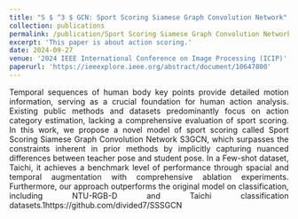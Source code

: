 ```yaml
---
title: "S $ ^3 $ GCN: Sport Scoring Siamese Graph Convolution Network"
collection: publications
permalink: /publication/Sport Scoring Siamese Graph Convolution Network
excerpt: 'This paper is about action scoring.'
date: 2024-09-27
venue: '2024 IEEE International Conference on Image Processing (ICIP)'
paperurl: 'https://ieeexplore.ieee.org/abstract/document/10647800'
---
```




<div style="text-align: justify;">Temporal sequences of human body key points provide detailed motion information, serving as a crucial foundation for human action analysis. Existing public methods and datasets predominantly focus on action category estimation, lacking a comprehensive evaluation of sport scoring. In this work, we propose a novel model of sport scoring called Sport Scoring Siamese Graph Convolution Network S3GCN, which surpasses the constraints inherent in prior methods by implicitly capturing nuanced differences between teacher pose and student pose. In a Few-shot dataset, Taichi, it achieves a benchmark level of performance through spacial and temporal augmentation with comprehensive ablation experiments. Furthermore, our approach outperforms the original model on classification, including NTU-RGB-D and Taichi classification datasets.1https://github.com/divided7/SSSGCN</div>



